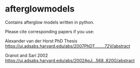 # afterglowmodels

Contains afterglow models written in python. 

Please cite corresponding papers if you use:

Alexander van der Horst PhD Thesis
https://ui.adsabs.harvard.edu/abs/2007PhDT........72V/abstract

Granot and Sari 2002
https://ui.adsabs.harvard.edu/abs/2002ApJ...568..820G/abstract
